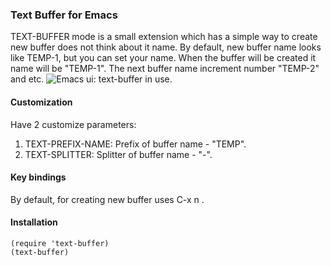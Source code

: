 ### Text Buffer for Emacs

TEXT-BUFFER mode is a small extension which has a
simple way to create new buffer does not think about it name.
By default, new buffer name looks like TEMP-1, but you can set your name.
When the buffer will be created it name will be \"TEMP-1\". The next 
buffer name increment number \"TEMP-2\" and etc.
![Emacs ui: text-buffer in use.](https://github.com/dkrivets/text-buffer/blob/assets/emacs_textbufer.png?raw=true)

#### Customization
Have 2 customize parameters:
1. TEXT-PREFIX-NAME: Prefix of buffer name - "TEMP".
2. TEXT-SPLITTER: Splitter of buffer name - "-".

#### Key bindings
By default, for creating new buffer uses C-x n .

#### Installation
```emacs-lisp
(require 'text-buffer)
(text-buffer)
```
